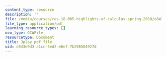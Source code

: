 ```yaml
---
content_type: resource
description: ''
file: /media/courses/res-18-005-highlights-of-calculus-spring-2010/e843e9d3a1cc5ed2e6ef7b296584927d_WU1m2QQrlho.pdf
file_type: application/pdf
learning_resource_types: []
ocw_type: OCWFile
resourcetype: Document
title: 3play pdf file
uid: e843e9d3-a1cc-5ed2-e6ef-7b296584927d
---
```

